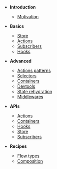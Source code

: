 - **Introduction**

  - [Motivation](/introduction/motivation.md)

- **Basics**

  - [Store](/basics/store.md)
  - [Actions](/basics/actions.md)
  - [Subscribers](/basics/subscriber.md)
  - [Hooks](/basics/hook.md)

- **Advanced**

  - [Actions patterns](/advanced/actions.md)
  - [Selectors](/advanced/selector.md)
  - [Containers](/advanced/container.md)
  - [Devtools](/advanced/devtools.md)
  - [State rehydration](/advanced/rehydration.md)
  - [Middlewares](/advanced/middlewares.md)

- **APIs**

  - [Actions](/api/actions.md)
  - [Containers](/api/container.md)
  - [Hooks](/api/hook.md)
  - [Store](/api/store.md)
  - [Subscribers](/api/subscriber.md)

* **Recipes**

  - [Flow types](/recipes/flow.md)
  - [Composition](/recipes/composition.md)
